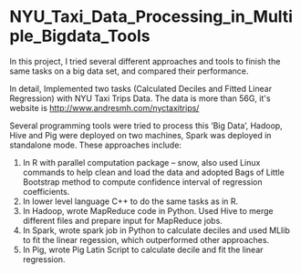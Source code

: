 # NYU_Taxi_Data_Processing_in_Multiple_Bigdata_Tools

In this project, I tried several different approaches and tools to finish the same tasks on a big data set, and compared their performance. 

In detail, Implemented two tasks (Calculated Deciles and Fitted Linear Regression) with NYU Taxi Trips Data. The data is more
than 56G, it's website is http://www.andresmh.com/nyctaxitrips/

Several programming tools were tried to process this ‘Big Data’, Hadoop, Hive and Pig were deployed on two machines, Spark was deployed in standalone mode. These approaches include: 

1. In R with parallel computation package – snow, also used Linux commands to help clean and load the data and adopted
Bags of Little Bootstrap method to compute confidence interval of regression coefficients.
2. In lower level language C++ to do the same tasks as in R.
3. In Hadoop, wrote MapReduce code in Python. Used Hive to merge different files and prepare input for MapReduce jobs.
4. In Spark, wrote spark job in Python to calculate deciles and used MLlib to fit the linear regession, which outperformed other approaches.
5. In Pig, wrote Pig Latin Script to calculate decile and fit the linear regression.
